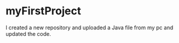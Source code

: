 # myFirstProject
I created a new repository and uploaded a Java file from my pc and updated the code.
